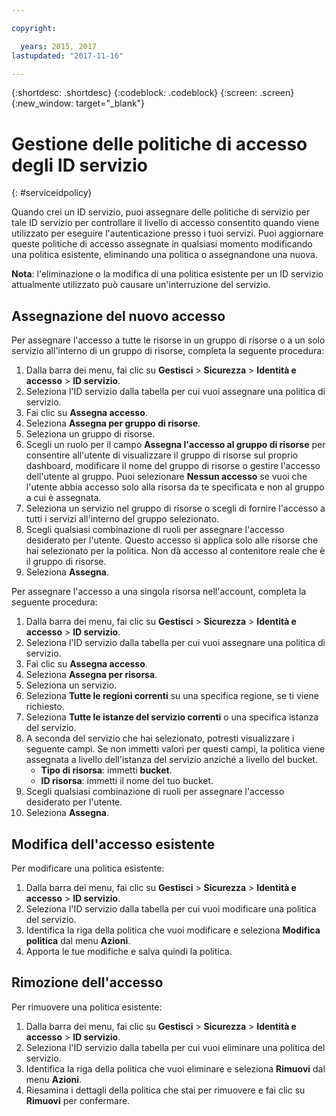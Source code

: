```yaml
---

copyright:

  years: 2015, 2017
lastupdated: "2017-11-16"

---
```


{:shortdesc: .shortdesc}
{:codeblock: .codeblock}
{:screen: .screen}
{:new_window: target="_blank"}

# Gestione delle politiche di accesso degli ID servizio
{: #serviceidpolicy}

Quando crei un ID servizio, puoi assegnare delle politiche di servizio per tale ID servizio per controllare il livello di accesso consentito quando viene utilizzato per eseguire l'autenticazione presso i tuoi servizi. Puoi aggiornare queste politiche di accesso assegnate in qualsiasi momento modificando una politica esistente, eliminando una politica o assegnandone una nuova. 

**Nota**: l'eliminazione o la modifica di una politica esistente per un ID servizio attualmente utilizzato può causare un'interruzione del servizio.

## Assegnazione del nuovo accesso

Per assegnare l'accesso a tutte le risorse in un gruppo di risorse o a un solo servizio all'interno di un gruppo di risorse, completa la seguente procedura:

1. Dalla barra dei menu, fai clic su **Gestisci** &gt; **Sicurezza** &gt; **Identità e accesso** &gt; **ID servizio**.
2. Seleziona l'ID servizio dalla tabella per cui vuoi assegnare una politica di servizio.
3. Fai clic su **Assegna accesso**.
4. Seleziona **Assegna per gruppo di risorse**.
5. Seleziona un gruppo di risorse.
6. Scegli un ruolo per il campo **Assegna l'accesso al gruppo di risorse** per consentire all'utente di visualizzare il gruppo di risorse sul proprio dashboard, modificare il nome del gruppo di risorse o gestire l'accesso dell'utente al gruppo. Puoi selezionare **Nessun accesso** se vuoi che l'utente abbia accesso solo alla risorsa da te specificata e non al gruppo a cui è assegnata.
7. Seleziona un servizio nel gruppo di risorse o scegli di fornire l'accesso a tutti i servizi all'interno del gruppo selezionato.
8. Scegli qualsiasi combinazione di ruoli per assegnare l'accesso desiderato per l'utente. Questo accesso si applica solo alle risorse che hai selezionato per la politica. Non dà accesso al contenitore reale che è il gruppo di risorse.
9. Seleziona **Assegna**.

Per assegnare l'accesso a una singola risorsa nell'account, completa la seguente procedura: 

1. Dalla barra dei menu, fai clic su **Gestisci** &gt; **Sicurezza** &gt; **Identità e accesso** &gt; **ID servizio**.
2. Seleziona l'ID servizio dalla tabella per cui vuoi assegnare una politica di servizio.
3. Fai clic su **Assegna accesso**.
4. Seleziona **Assegna per risorsa**.
5. Seleziona un servizio.
6. Seleziona **Tutte le regioni correnti** su una specifica regione, se ti viene richiesto. 
7. Seleziona **Tutte le istanze del servizio correnti** o una specifica istanza del servizio.
8. A seconda del servizio che hai selezionato, potresti visualizzare i seguente campi. Se non immetti valori per questi campi, la politica viene assegnata a livello dell'istanza del servizio anziché a livello del bucket. 
    * **Tipo di risorsa**: immetti **bucket**.
    * **ID risorsa**: immetti il nome del tuo bucket.
9. Scegli qualsiasi combinazione di ruoli per assegnare l'accesso desiderato per l'utente. 
10. Seleziona **Assegna**.



## Modifica dell'accesso esistente

Per modificare una politica esistente:

1. Dalla barra dei menu, fai clic su **Gestisci** &gt; **Sicurezza** &gt; **Identità e accesso** &gt; **ID servizio**.
2. Seleziona l'ID servizio dalla tabella per cui vuoi modificare una politica del servizio.
3. Identifica la riga della politica che vuoi modificare e seleziona **Modifica politica** dal menu **Azioni**.
4. Apporta le tue modifiche e salva quindi la politica.

## Rimozione dell'accesso

Per rimuovere una politica esistente:

1. Dalla barra dei menu, fai clic su **Gestisci** &gt; **Sicurezza** &gt; **Identità e accesso** &gt; **ID servizio**.
2. Seleziona l'ID servizio dalla tabella per cui vuoi eliminare una politica del servizio.
3. Identifica la riga della politica che vuoi eliminare e seleziona **Rimuovi** dal menu **Azioni**.
4. Riesamina i dettagli della politica che stai per rimuovere e fai clic su **Rimuovi** per confermare.
